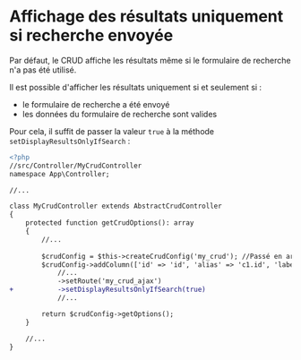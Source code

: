 # Affichage des résultats uniquement si recherche envoyée

Par défaut, le CRUD affiche les résultats même si le formulaire de recherche n'a pas été utilisé.

Il est possible d'afficher les résultats uniquement si et seulement si :
* le formulaire de recherche a été envoyé 
* les données du formulaire de recherche sont valides

Pour cela, il suffit de passer la valeur `true` à la méthode `setDisplayResultsOnlyIfSearch` :

```diff
<?php
//src/Controller/MyCrudController
namespace App\Controller;

//...

class MyCrudController extends AbstractCrudController
{
    protected function getCrudOptions(): array
    {
        //...
        
        $crudConfig = $this->createCrudConfig('my_crud'); //Passé en argument: Nom du CRUD
        $crudConfig->addColumn(['id' => 'id', 'alias' => 'c1.id', 'label' => 'Id'])
            //...
            ->setRoute('my_crud_ajax')
+           ->setDisplayResultsOnlyIfSearch(true)
            //...

        return $crudConfig->getOptions();
    }

    //...
}
```
